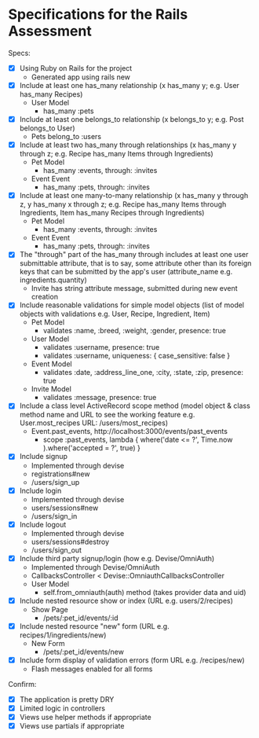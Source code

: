 # Specifications for the Rails Assessment

Specs:
- [x] Using Ruby on Rails for the project
    - Generated app using rails new 
- [x] Include at least one has_many relationship (x has_many y; e.g. User has_many Recipes) 
    - User Model
        - has_many :pets
- [x] Include at least one belongs_to relationship (x belongs_to y; e.g. Post belongs_to User)
    - Pets belong_to :users
- [x] Include at least two has_many through relationships (x has_many y through z; e.g. Recipe has_many Items through Ingredients)
    - Pet Model
        - has_many :events, through: :invites
    - Event Event
        - has_many :pets, through: :invites
- [x] Include at least one many-to-many relationship (x has_many y through z, y has_many x through z; e.g. Recipe has_many Items through Ingredients, Item has_many Recipes through Ingredients)
    - Pet Model
        - has_many :events, through: :invites
    - Event Event
        - has_many :pets, through: :invites
- [x] The "through" part of the has_many through includes at least one user submittable attribute, that is to say, some attribute other than its foreign keys that can be submitted by the app's user (attribute_name e.g. ingredients.quantity)
    - Invite has string attribute message, submitted during new event creation
- [x] Include reasonable validations for simple model objects (list of model objects with validations e.g. User, Recipe, Ingredient, Item)
    - Pet Model
        - validates :name, :breed, :weight, :gender, presence: true
    - User Model
        - validates :username, presence: true
        - validates :username, uniqueness: { case_sensitive: false }
    - Event Model
        - validates :date, :address_line_one, :city, :state, :zip, presence: true
    - Invite Model
        - validates :message, presence: true
- [x] Include a class level ActiveRecord scope method (model object & class method name and URL to see the working feature e.g. User.most_recipes URL: /users/most_recipes)
    - Event.past_events, http://localhost:3000/events/past_events
        -  scope :past_events, lambda { where('date <= ?', Time.now ).where('accepted = ?', true) }
- [x] Include signup
    - Implemented through devise
    - registrations#new
    - /users/sign_up
- [x] Include login
    - Implemented through devise
    - users/sessions#new
    - /users/sign_in
- [x] Include logout
    - Implemented through devise
    - users/sessions#destroy
    - /users/sign_out
- [x] Include third party signup/login (how e.g. Devise/OmniAuth)
    - Implemented through Devise/OmniAuth
    - CallbacksController < Devise::OmniauthCallbacksController
    - User Model
        - self.from_omniauth(auth) method (takes provider data and uid)
- [x] Include nested resource show or index (URL e.g. users/2/recipes)
    - Show Page
        - /pets/:pet_id/events/:id
- [x] Include nested resource "new" form (URL e.g. recipes/1/ingredients/new)
    - New Form
        - /pets/:pet_id/events/new
- [x] Include form display of validation errors (form URL e.g. /recipes/new)
    - Flash messages enabled for all forms

Confirm:
- [x] The application is pretty DRY
- [x] Limited logic in controllers
- [x] Views use helper methods if appropriate
- [x] Views use partials if appropriate